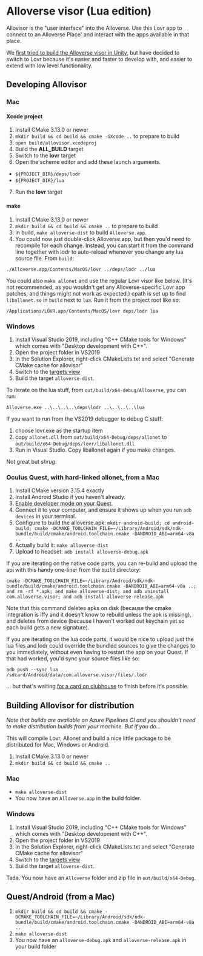 # Alloverse visor (Lua edition)

Allovisor is the "user interface" into the Alloverse. Use this Lovr app to connect to an Alloverse Place' and interact with the apps available in that place.

We [first tried to build the Alloverse visor in Unity](https://github.com/alloverse/allovisor-unity),
but have decided to switch to Lovr because it's easier and faster to develop
with, and easier to extend with low level functionality.

## Developing Allovisor

### Mac

#### Xcode project

1. Install CMake 3.13.0 or newer
2. `mkdir build && cd build && cmake -GXcode ..` to prepare to build
3. `open build/allovisor.xcodeproj`
4. Build the **ALL_BUILD** target
5. Switch to the **lovr** target
6. Open the scheme editor and add these launch arguments. 
  - `${PROJECT_DIR}/deps/lodr`
  - `${PROJECT_DIR}/lua`
7. Run the **lovr** target

#### make

1. Install CMake 3.13.0 or newer
2. `mkdir build && cd build && cmake ..` to prepare to build
3. In build, `make alloverse-dist` to build `Alloverse.app`.
4. You could now just double-click Alloverse.app, but then you'd need to recompile
   for each change. Instead, you can start it from the command line together with
   lodr to auto-reload whenever you change any lua source file. From `build`:

`./Alloverse.app/Contents/MacOS/lovr ../deps/lodr ../lua`

You could also `make allonet` and use the regular Lovr visor like below. (It's not
recommended, as you wouldn't get any Alloverse-specific Lovr app patches, and things
might not work as expected.) cpath is set up to find
`liballonet.so` in `build` next to `lua`. Run it from the project root like so:

`/Applications/LÖVR.app/Contents/MacOS/lovr deps/lodr lua`

### Windows

1. Install Visual Studio 2019, including "C++ CMake tools for Windows" which comes with "Desktop development with C++".
2. Open the project folder in VS2019
3. In the Solution Explorer, right-click CMakeLists.txt and select "Generate CMake cache for allovisor"
4. Switch to the [targets view](https://docs.microsoft.com/en-us/cpp/build/cmake-projects-in-visual-studio?view=vs-2019#ide-integration)
5. Build the target `alloverse-dist`.

To iterate on the lua stuff, from `out/build/x64-debug/Alloverse`, you can run:

`Alloverse.exe ..\..\..\..\deps\lodr ..\..\..\..\lua`

If you want to run from the VS2019 debugger to debug C stuff:

1. choose lovr.exe as the startup item
2. copy `allonet.dll` from `out/build/x64-Debug/deps/allonet` to `out/build/x64-Debug/deps/lovr/liballonet.dll`
3. Run in Visual Studio. Copy liballonet again if you make changes.

Not great but _shrug_.

### Oculus Quest, with hard-linked allonet, from a Mac

1. Install CMake version 3.15.4 exactly
2. Install Android Studio if you haven't already.
3. [Enable developer mode on your Quest](https://developer.oculus.com/documentation/quest/latest/concepts/mobile-device-setup-quest/).
4. Connect it to your computer, and ensure it shows up when you run `adb devices` in your terminal.
5. Configure to build the alloverse.apk: `mkdir android-build; cd android-build; cmake -DCMAKE_TOOLCHAIN_FILE=~/Library/Android/sdk/ndk-bundle/build/cmake/android.toolchain.cmake -DANDROID_ABI=arm64-v8a ..`
6. Actually build it: `make alloverse-dist`
7. Upload to headset: `adb install alloverse-debug.apk`

If you are iterating on the native code parts, you can re-build and upload the api with this handy one-liner
from the `build` directory:

`cmake -DCMAKE_TOOLCHAIN_FILE=~/Library/Android/sdk/ndk-bundle/build/cmake/android.toolchain.cmake -DANDROID_ABI=arm64-v8a ..; and rm -rf *.apk; and make alloverse-dist; and adb uninstall com.alloverse.visor; and adb install alloverse-release.apk`

Note that this command deletes apks on disk (because the cmake integration is iffy and it doesn't know
to rebuild unless the apk is missing), and deletes from device (because I haven't worked out keychain yet
so each build gets a new signature).

If you are iterating on the lua code parts, it would be nice to upload just the lua files and
lodr could override the bundled sources to give the changes to you immediately, without even
having to restart the app on your Quest. If that had worked, you'd sync your source files like so:

`adb push --sync lua /sdcard/Android/data/com.alloverse.visor/files/.lodr`

... but that's waiting [for a card on clubhouse](https://app.clubhouse.io/alloverse/story/168/get-lodr-to-work-on-android-for-custom-alloverse-debug-apk)
to finish before it's possible.

## Building Allovisor for distribution

_Note that builds are available on Azure Pipelines CI and you shouldn't need to make distribution builds from your machine. But if you do..._

This will compile Lovr, Allonet and build a nice little package to be distributed
for Mac, Windows or Android.

1. Install CMake 3.13.0 or newer
2. `mkdir build && cd build && cmake ..`

### Mac

- `make alloverse-dist`
- You now have an `Alloverse.app` in the build folder.

### Windows

1. Install Visual Studio 2019, including "C++ CMake tools for Windows" which comes with "Desktop development with C++".
2. Open the project folder in VS2019
3. In the Solution Explorer, right-click CMakeLists.txt and select "Generate CMake cache for allovisor"
4. Switch to the [targets view](https://docs.microsoft.com/en-us/cpp/build/cmake-projects-in-visual-studio?view=vs-2019#ide-integration)
5. Build the target `alloverse-dist`.

Tada. You now have an `Alloverse` folder and zip file in `out/build/x64-Debug`.

## Quest/Android (from a Mac)

1. `mkdir build && cd build && cmake -DCMAKE_TOOLCHAIN_FILE=~/Library/Android/sdk/ndk-bundle/build/cmake/android.toolchain.cmake -DANDROID_ABI=arm64-v8a ..`
2. `make alloverse-dist`
3. You now have an `alloverse-debug.apk` and `alloverse-release.apk` in your build folder
